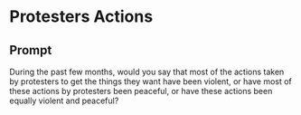 # Protesters Actions

## Prompt
During the past few months, would you say that most of the
actions taken by protesters to get the things they want have
been violent, or have most of these actions by protesters been
peaceful, or have these actions been equally violent and
peaceful?
